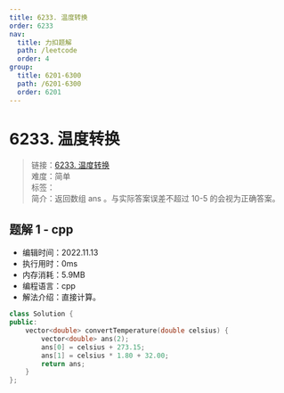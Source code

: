```yaml
---
title: 6233. 温度转换
order: 6233
nav:
  title: 力扣题解
  path: /leetcode
  order: 4
group:
  title: 6201-6300
  path: /6201-6300
  order: 6201
---
```


# 6233. 温度转换

> 链接：[6233. 温度转换](https://leetcode.cn/problems/convert-the-temperature/)  
> 难度：简单  
> 标签：  
> 简介：返回数组 ans 。与实际答案误差不超过 10-5 的会视为正确答案。

## 题解 1 - cpp

- 编辑时间：2022.11.13
- 执行用时：0ms
- 内存消耗：5.9MB
- 编程语言：cpp
- 解法介绍：直接计算。

```cpp
class Solution {
public:
    vector<double> convertTemperature(double celsius) {
        vector<double> ans(2);
        ans[0] = celsius + 273.15;
        ans[1] = celsius * 1.80 + 32.00;
        return ans;
    }
};
```
